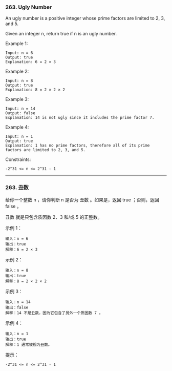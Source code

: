 ### 263. Ugly Number
An ugly number is a positive integer whose prime factors are limited to 2, 3, and 5.

Given an integer n, return true if n is an ugly number.



Example 1:

	Input: n = 6
	Output: true
	Explanation: 6 = 2 × 3

Example 2:

	Input: n = 8
	Output: true
	Explanation: 8 = 2 × 2 × 2

Example 3:

	Input: n = 14
	Output: false
	Explanation: 14 is not ugly since it includes the prime factor 7.

Example 4:

	Input: n = 1
	Output: true
	Explanation: 1 has no prime factors, therefore all of its prime factors are limited to 2, 3, and 5.



Constraints:

    -2^31 <= n <= 2^31 - 1

----

### 263. 丑数
给你一个整数 n ，请你判断 n 是否为 丑数 。如果是，返回 true ；否则，返回 false 。

丑数 就是只包含质因数 2、3 和/或 5 的正整数。



示例 1：

	输入：n = 6
	输出：true
	解释：6 = 2 × 3

示例 2：

	输入：n = 8
	输出：true
	解释：8 = 2 × 2 × 2

示例 3：

	输入：n = 14
	输出：false
	解释：14 不是丑数，因为它包含了另外一个质因数 7 。

示例 4：

	输入：n = 1
	输出：true
	解释：1 通常被视为丑数。



提示：

    -2^31 <= n <= 2^31 - 1

